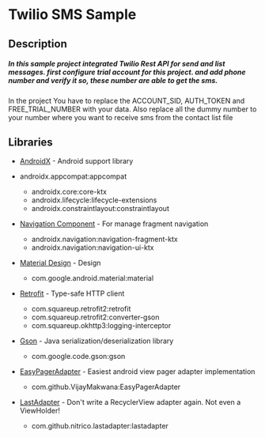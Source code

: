 # Twilio SMS Sample

## Description

##### In this sample project integrated Twilio Rest API for send and list messages. first configure trial account for this project. and add phone number and verify it so, these number are able to get the sms.

In the project You have to replace the ACCOUNT_SID, AUTH_TOKEN and FREE_TRIAL_NUMBER with your data.
Also replace all the dummy number to your number where you want to receive sms from the contact list file

## Libraries

* [AndroidX](https://developer.android.com/jetpack/androidx/migrate) - Android support library
* androidx.appcompat:appcompat
  * androidx.core:core-ktx
  * androidx.lifecycle:lifecycle-extensions
  * androidx.constraintlayout:constraintlayout


* [Navigation Component](https://developer.android.com/jetpack/androidx/releases/navigation) - For manage fragment navigation
  * androidx.navigation:navigation-fragment-ktx
  * androidx.navigation:navigation-ui-ktx
* [Material Design](https://material.io/develop/android/docs/getting-started/) - Design
  * com.google.android.material:material 


* [Retrofit](https://github.com/square/retrofit) - Type-safe HTTP client
  * com.squareup.retrofit2:retrofit
  * com.squareup.retrofit2:converter-gson
  * com.squareup.okhttp3:logging-interceptor
* [Gson](https://github.com/google/gson) - Java serialization/deserialization library
  * com.google.code.gson:gson
* [EasyPagerAdapter](https://github.com/VijayMakwana/EasyPagerAdapter) - Easiest android view pager adapter implementation
  * com.github.VijayMakwana:EasyPagerAdapter
* [LastAdapter](https://github.com/nitrico/LastAdapter) - Don't write a RecyclerView adapter again. Not even a ViewHolder!
  * com.github.nitrico.lastadapter:lastadapter